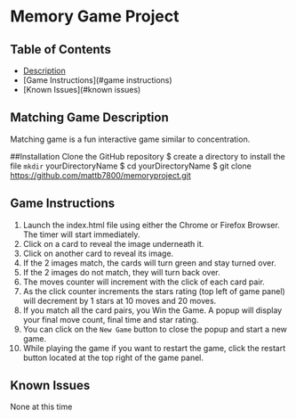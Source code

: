 # Memory Game Project

## Table of Contents
* [Description](#Description)
* [Game Instructions](#game instructions)
* [Known Issues](#known issues)

## Matching Game Description
Matching game is a fun interactive game similar to concentration.

##Installation
Clone the GitHub repository
$ create a directory to install the file `mkdir` yourDirectoryName
$ cd yourDirectoryName
$ git clone https://github.com/mattb7800/memoryproject.git

## Game Instructions
 1. Launch the index.html file using either the Chrome or Firefox Browser. The timer will start immediately.
 2. Click on a card to reveal the image underneath it.
 3. Click on another card to reveal its image.
 4. If the 2 images match, the cards will turn green and stay turned over.
 5. If the 2 images do not match, they will turn back over.
 6. The moves counter will increment with the click of each card pair.
 7. As the click counter increments the stars rating (top left of game panel) will decrement by 1 stars
    at 10 moves and 20 moves.
 8. If you match all the card pairs, you Win the Game. A popup will display your
    final move count, final time and star rating.
 9. You can click on the `New Game` button to close the popup and start a new game.
10. While playing the game if you want to restart the game, click the restart button
    located at the top right of the game panel.

## Known Issues
None at this time
